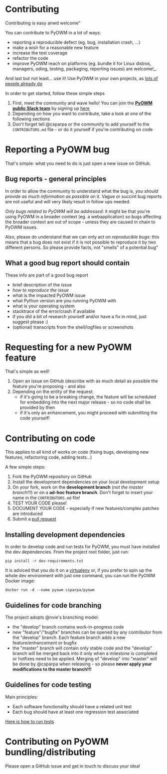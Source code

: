 # Contributing

Contributing is easy anwd welcome"
 
You can contribute to PyOWM in a lot of ways:

  - reporting a reproducible defect (eg. bug, installation crash, ...)
  - make a wish for a reasonable new feature
  - increase the test coverage
  - refactor the code
  - improve PyOWM reach on platforms (eg. bundle it for Linux distros, managers, oding, testing, packaging, reporting issues) are welcome!_.
  
And last but not least... use it! Use PyOWM in your own projects, as [lots of people already do](https://github.com/csparpa/pyowm/wiki/Community-Projects-using-PyOWM)


In order to get started, follow these simple steps

  1. First, meet the community and wave hello! You can join the **[PyOWM public Slack team](https://pyowm.slack.com)** by signing up [here](http://pyowm-slackin.herokuapp.com/)
  2. Depending on how you want to contribute, take a look at one of the following sections
  3. Don't forget tell @csparpa or the community to add yourself to the `CONTRIBUTORS.md` file - or do it yourself if you're contributing on code 


# Reporting a PyOWM bug
That's simple: what you need to do is just open a new issue on GitHub.


## Bug reports - general principles
In order to allow the community to understand what the bug is, *you should provide as much information as possible* on it.
Vague or succint bug reports are not useful and will very likely result in follow ups needed.

*Only bugs related to PyOWM will be addressed*: it might be that you're using PyOWM in a broader context (eg. a webapplication)
so bugs affecting the broader context are out of scope - unless they are caused in chain to PyOWM issues.

Also, please do understand that we can only act on *reproducible bugs*: this means that a bug does not exist if it is
not possible to reproduce it by two different persons. So please provide facts, not "smells" of a potential bug" 


## What a good bug report should contain
These info are part of a good bug report
  - brief description of the issue
  - *how to reproduce the issue*
  - what is the impacted PyOWM issue
  - what Python version are you running PyOWM with
  - what is your operating system
  - stacktrace of the error/crash if available
  - if you did a bit of research yourself and/or have a fix in mind, just suggest please :)
  - (optional) transcripts from the shell/logfiles or screenshots


# Requesting for a new PyOWM feature
That's simple as well!

1. Open an issue on GitHub (describe with as much detail as possible the feature you're proposing - and also
2. Depending on the entity of the request:
   - if it's going to be a breaking change, the feature will be scheduled for embedding into the next major release - so no code shall be provided by then
   - if it's only an enhancement, you might proceed with submitting the code yourself!


# Contributing on code
This applies to all kind of works on code (fixing bugs, developing new features, refactoring code, adding tests...)

A few simple steps:
  1. Fork the PyOWM repository on GitHub
  2. Install the development dependencies on your local development setup
  3. On your fork, work on the **development branch** (_not the master branch!!!_) or on a **ad-hoc feature branch**. Don't forget to insert your name in the `CONTRIBUTORS.md` file!
  4. TEST YOUR CODE please!
  5. DOCUMENT YOUR CODE - especially if new features/complex patches are introduced 
  6. Submit a [pull request](https://help.github.com/articles/about-pull-requests/)


## Installing development dependencies
In order to develop code and run tests for PyOWM, you must have installed the dev dependencies. From the project root folder,
just run:

`pip install -r dev-requirements.txt`

It is adviced that you do it on a [virtualenv](https://virtualenv.pypa.io/en/stable/) or, if you prefer to spin up the 
whole dev environment with just one command, you can run the PyOWM Docker image:

`docker run -d --name pyowm csparpa/pyowm`


## Guidelines for code branching
The project adopts @nvie's branching model:

- the "develop" branch contains work-in-progress code 
- new "feature"/"bugfix" branches can be opened by any contributor from the "develop" branch. Each feature branch adds a new feature/enhancement or bugfix
- the "master" branch will contain only stable code and the "develop" branch will be merged back into it only when a milestone is completed or hotfixes need to be applied. Merging of "develop" into "master" will be done by @csparpa when releasing - so please **never apply your modifications to the master branch!!!**


## Guidelines for code testing
Main principles:

  - Each software functionality should have a related unit test
  - Each bug should have at least one regression test associated
  
[Here is how to run tests](https://github.com/csparpa/pyowm/wiki/Notes-on-testing)


# Contributing on PyOWM bundling/distributing
Please open a GitHub issue and get in touch to discuss your idea!